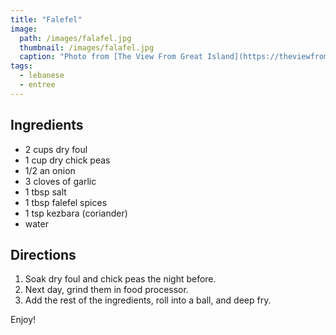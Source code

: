 ```yaml
---
title: "Falefel"
image: 
  path: /images/falafel.jpg
  thumbnail: /images/falafel.jpg
  caption: "Photo from [The View From Great Island](https://theviewfromgreatisland.com/the-best-falafel/)"
tags:
  - lebanese
  - entree
---
```



## Ingredients

* 2 cups dry foul
* 1 cup dry chick peas
* 1/2 an onion
* 3 cloves of garlic
* 1 tbsp salt
* 1 tbsp falefel spices
* 1 tsp kezbara (coriander)
* water

## Directions

1. Soak dry foul and chick peas the night before.
2. Next day, grind them in food processor.
3. Add the rest of the ingredients, roll into a ball, and deep fry.

Enjoy!
